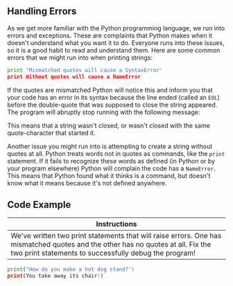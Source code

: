 ## Handling Errors

As we get more familiar with the Python programming language, we run into errors and exceptions. These are complaints that Python makes when it doesn't understand what you want it to do. Everyone runs into these issues, so it is a good habit to read and understand them. Here are some common errors that we might run into when printing strings:

``` python
print "Mismatched quotes will cause a SyntaxError'
print Without quotes will cause a NameError
```

If the quotes are mismatched Python will notice this and inform you that your code has an error in its syntax because the line ended (called an `EOL`) before the double-quote that was supposed to close the string appeared. The program will abruptly stop running with the following message:

This means that a string wasn't closed, or wasn't closed with the same quote-character that started it.

Another issue you might run into is attempting to create a string without quotes at all. Python treats words not in quotes as commands, like the `print` statement. If it fails to recognize these words as defined (in Python or by your program elsewhere) Python will complain the code has a `NameError`. This means that Python found what it thinks is a command, but doesn't know what it means because it's not defined anywhere.

## Code Example

Instructions  | 
------------  | 
We've written two print statements that will raise errors. One has mismatched quotes and the other has no quotes at all. Fix the two print statements to successfully debug the program!         |

```python
print("How do you make a hot dog stand?')
print(You take away its chair!)
```
